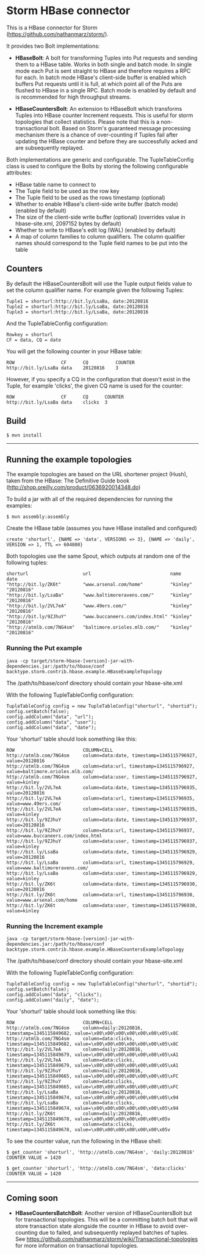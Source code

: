 Storm HBase connector
=============

This is a HBase connector for Storm (https://github.com/nathanmarz/storm/). 

It provides two Bolt implementations:

* <b>HBaseBolt</b>: A bolt for transforming Tuples into Put requests and sending them to a HBase table. Works in both single and batch mode. In single mode each Put is sent straight to HBase and therefore requires a RPC for each. In batch mode HBase's client-side buffer is enabled which buffers Put requests until it is full, at which point all of the Puts are flushed to HBase in a single RPC. Batch mode is enabled by default and is recommended for high throughput streams.

* <b>HBaseCountersBolt</b>: An extension to HBaseBolt which transforms Tuples into HBase counter Increment requests. This is useful for storm topologies that collect statistics. Please note that this is a non-transactional bolt. Based on Storm's guaranteed message processing mechanism there is a chance of over-counting if Tuples fail after updating the HBase counter and before they are successfully acked and are subsequently replayed.

Both implementations are generic and configurable. The TupleTableConfig class is used to configure the Bolts by storing the following configurable attributes:

* HBase table name to connect to
* The Tuple field to be used as the row key
* The Tuple field to be used as the rows timestamp (optional)
* Whether to enable HBase's client-side write buffer (batch mode) (enabled by default)
* The size of the client-side write buffer (optional) (overrides value in hbase-site.xml, 2097152 bytes by default)
* Whether to write to HBase's edit log (WAL) (enabled by default)
* A map of column families to column qualifiers. The column qualifier names should correspond to the Tuple field names to be put into the table

Counters
-------------

By default the HBaseCountersBolt will use the Tuple output fields value to set the column qualifier name. For example given the following Tuples:

	Tuple1 = shorturl:http://bit.ly/LsaBa, date:20120816
	Tuple2 = shorturl:http://bit.ly/LsaBa, date:20120816
	Tuple3 = shorturl:http://bit.ly/LsaBa, date:20120816

And the TupleTableConfig configuration:

	Rowkey = shorturl
	CF = data, CQ = date

You will get the following counter in your HBase table:

	ROW					CF		CQ			COUNTER
	http://bit.ly/LsaBa	data	20120816	3

However, if you specify a CQ in the configuration that doesn't exist in the Tuple, for example 'clicks', the given CQ name is used for the counter:

	ROW					CF		CQ		COUNTER
	http://bit.ly/LsaBa	data	clicks	3

Build
-------------

	$ mvn install

---------------------------------------

Running the example topologies
-------------

The example topologies are based on the URL shortener project (Hush), taken from the HBase: The Definitive Guide book (http://shop.oreilly.com/product/0636920014348.do)

To build a jar with all of the required dependencies for running the examples:
	
	$ mvn assembly:assembly


Create the HBase table (assumes you have HBase installed and configured)

	create 'shorturl', {NAME => 'data', VERSIONS => 3}, {NAME => 'daily', VERSION => 1, TTL => 604800}

Both topologies use the same Spout, which outputs at random one of the following tuples:
	
	shorturl					url								name		date
	"http://bit.ly/ZK6t"		"www.arsenal.com/home"			"kinley"	"20120816"
	"http://bit.ly/LsaBa"		"www.baltimoreravens.com/"		"kinley"	"20120816"
	"http://bit.ly/2VL7eA"		"www.49ers.com/"				"kinley"	"20120816"
	"http://bit.ly/9ZJhuY"		"www.buccaneers.com/index.html"	"kinley"	"20120816"
	"http://atmlb.com/7NG4sm"	"baltimore.orioles.mlb.com/"	"kinley"	"20120816"

### Running the Put example

	java -cp target/storm-hbase-[version]-jar-with-dependencies.jar:/path/to/hbase/conf backtype.storm.contrib.hbase.example.HBaseExampleTopology

The /path/to/hbase/conf directory should contain your hbase-site.xml

With the following TupleTableConfig configuration:

	TupleTableConfig config = new TupleTableConfig("shorturl", "shortid");
	config.setBatch(false);
	config.addColumn("data", "url");
	config.addColumn("data", "user");
	config.addColumn("data", "date");

Your 'shorturl' table should look something like this:

	ROW							COLUMN+CELL                                                                                                                                                                                          
 	http://atmlb.com/7NG4sm		column=data:date, timestamp=1345115796927, value=20120816                                                                                              
	http://atmlb.com/7NG4sm		column=data:url, timestamp=1345115796927, value=baltimore.orioles.mlb.com/                                                                             
	http://atmlb.com/7NG4sm		column=data:user, timestamp=1345115796927, value=kinley                                                                                                                                                        
	http://bit.ly/2VL7eA		column=data:date, timestamp=1345115796935, value=20120816                                                                                              
	http://bit.ly/2VL7eA		column=data:url, timestamp=1345115796935, value=www.49ers.com/                                                                                         
	http://bit.ly/2VL7eA		column=data:user, timestamp=1345115796935, value=kinley                                                                                                
	http://bit.ly/9ZJhuY		column=data:date, timestamp=1345115796937, value=20120816                                                                                              
	http://bit.ly/9ZJhuY		column=data:url, timestamp=1345115796937, value=www.buccaneers.com/index.html                                                                          
	http://bit.ly/9ZJhuY		column=data:user, timestamp=1345115796937, value=kinley                                                                                                
	http://bit.ly/LsaBa			column=data:date, timestamp=1345115796929, value=20120816                                                                                              
	http://bit.ly/LsaBa			column=data:url, timestamp=1345115796929, value=www.baltimoreravens.com/                                                                               
	http://bit.ly/LsaBa			column=data:user, timestamp=1345115796929, value=kinley                                                                                                
	http://bit.ly/ZK6t			column=data:date, timestamp=1345115796930, value=20120816                                                                                              
	http://bit.ly/ZK6t			column=data:url, timestamp=1345115796930, value=www.arsenal.com/home                                                                                   
	http://bit.ly/ZK6t			column=data:user, timestamp=1345115796930, value=kinley

### Running the Increment example

	java -cp target/storm-hbase-[version]-jar-with-dependencies.jar:/path/to/hbase/conf backtype.storm.contrib.hbase.example.HBaseCountersExampleTopology

The /path/to/hbase/conf directory should contain your hbase-site.xml

With the following TupleTableConfig configuration:

	TupleTableConfig config = new TupleTableConfig("shorturl", "shortid");
	config.setBatch(false);
	config.addColumn("data", "clicks");
	config.addColumn("daily", "date");

Your 'shorturl' table should look something like this:

	ROW							COLUMN+CELL
	http://atmlb.com/7NG4sm		column=daily:20120816, timestamp=1345115849682, value=\x00\x00\x00\x00\x00\x00\x05\x8C                                                                 
	http://atmlb.com/7NG4sm		column=data:clicks, timestamp=1345115849682, value=\x00\x00\x00\x00\x00\x00\x05\x8C   
	http://bit.ly/2VL7eA		column=daily:20120816, timestamp=1345115849679, value=\x00\x00\x00\x00\x00\x00\x05\xA1                                                                 
 	http://bit.ly/2VL7eA		column=data:clicks, timestamp=1345115849679, value=\x00\x00\x00\x00\x00\x00\x05\xA1  
	http://bit.ly/9ZJhuY		column=daily:20120816, timestamp=1345115849665, value=\x00\x00\x00\x00\x00\x00\x05\xFC                                                                 
	http://bit.ly/9ZJhuY		column=data:clicks, timestamp=1345115849665, value=\x00\x00\x00\x00\x00\x00\x05\xFC  
	http://bit.ly/LsaBa			column=daily:20120816, timestamp=1345115849674, value=\x00\x00\x00\x00\x00\x00\x05\x94                                                                 
	http://bit.ly/LsaBa			column=data:clicks, timestamp=1345115849674, value=\x00\x00\x00\x00\x00\x00\x05\x94
	http://bit.ly/ZK6t			column=daily:20120816, timestamp=1345115849678, value=\x00\x00\x00\x00\x00\x00\x05v                                                                    
	http://bit.ly/ZK6t			column=data:clicks, timestamp=1345115849678, value=\x00\x00\x00\x00\x00\x00\x05v

To see the counter value, run the following in the HBase shell:

	$ get_counter 'shorturl', 'http://atmlb.com/7NG4sm', 'daily:20120816'
	COUNTER VALUE = 1420

	$ get_counter 'shorturl', 'http://atmlb.com/7NG4sm', 'data:clicks'
	COUNTER VALUE = 1420
	
---------------------------------------

Coming soon
-------------

* <b>HBaseCountersBatchBolt</b>: Another version of HBaseCountersBolt but for transactional topologies. This will be a committing batch bolt that will store transaction state alongside the counter in HBase to avoid over-counting due to failed, and subsequently replayed batches of tuples. See https://github.com/nathanmarz/storm/wiki/Transactional-topologies for more information on transactional topologies.
